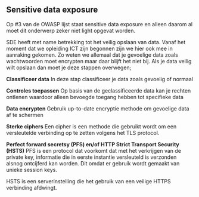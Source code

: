 ## Sensitive data exposure

Op #3 van de OWASP lijst staat sensitive data exposure en alleen daarom al moet dit onderwerp zeker niet light opgevat worden.

SDE heeft met name betrekking tot het veilig opslaan van data. Vanaf het moment dat we opleiding ICT zijn begonnen zijn we hier ook mee in aanraking gekomen. Zo weten we allemaal dat je gevoelige data zoals wachtwoorden moet encrypten maar daar blijft het niet bij. Als je data veilig wilt opslaan dan moet je deze stappen overwegen;

**Classificeer data**
In deze stap classificeer je data zoals gevoelig of normaal

**Controles toepassen**
Op basis van de geclassificeerde data kan je rechten ontlenen waardoor alleen bevoegde toegang hebben tot specifieke data

**Data encrypten**
Gebruik up-to-date encryptie methode om gevoelige data af te schermen

**Sterke ciphers**
Een cipher is een methode die gebruikt wordt om een versleutelde verbinding op te zetten volgens het TLS protocol. 

**Perfect forward secretsy (PFS) en/of HTTP Strict Transport Security (HSTS)**
PFS is een protocol dat voorkomt dat met het verkrijgen van de private key, informatie die in eerste instantie versleuteld is verzonden alsnog ontcijferd kan worden. Dit omdat er gebruik wordt gemaakt van unieke session keys.

HSTS is een serverinstelling die het gebruik van een veilige HTTPS verbinding afdwingt.

